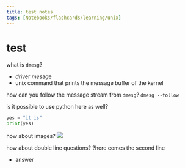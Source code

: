 ```yaml
---
title: test notes
tags: [Notebooks/flashcards/learning/unix]
---
```


# test

what is `dmesg`?
- *d*river *mes*a*g*e
- unix command that prints the message buffer of the kernel

how can you follow the message stream from `dmesg`?
`dmesg --follow`

is it possible to use python here as well?
```python
yes = "it is"
print(yes)
```

how about images?
![](@attachment/image.png)

how about double line questions?
?here comes the second line
- answer
